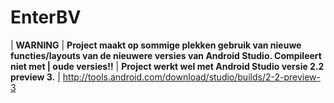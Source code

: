 # EnterBV



| **WARNING**
| **Project maakt op sommige plekken gebruik van nieuwe functies/layouts van de nieuwere versies van Android Studio. Compileert niet met | oude versies\!\!**
| **Project werkt wel met Android Studio versie 2.2 preview 3.**
| http://tools.android.com/download/studio/builds/2-2-preview-3
